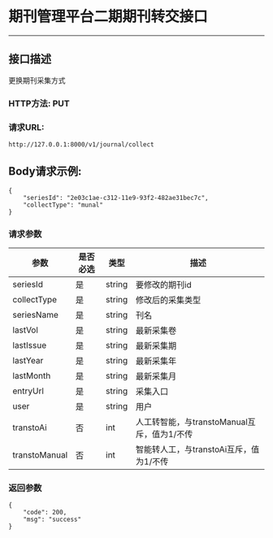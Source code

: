 # 期刊管理平台二期期刊转交接口

------

## 接口描述
更换期刊采集方式


### HTTP方法: PUT

### 请求URL: 
    http://127.0.0.1:8000/v1/journal/collect

## Body请求示例:

    {
    	"seriesId": "2e03c1ae-c312-11e9-93f2-482ae31bec7c",
    	"collectType": "munal"
    }

### 请求参数

|参数|是否必选|类型|描述
|-|-|-|-
|seriesId|是	|string	|要修改的期刊id
|collectType|是	|string	|修改后的采集类型
|seriesName|是	|string	|刊名
|lastVol|是	|string	|最新采集卷
|lastIssue|是	|string	|最新采集期
|lastYear|是	|string	|最新采集年
|lastMonth|是	|string	|最新采集月
|entryUrl|是	|string	|采集入口
|user|是	|string	|用户
|transtoAi|否	|int	|人工转智能，与transtoManual互斥，值为1/不传
|transtoManual|否	|int	|智能转人工，与transtoAi互斥，值为1/不传

    
### 返回参数

    {
        "code": 200,
        "msg": "success"
    }





